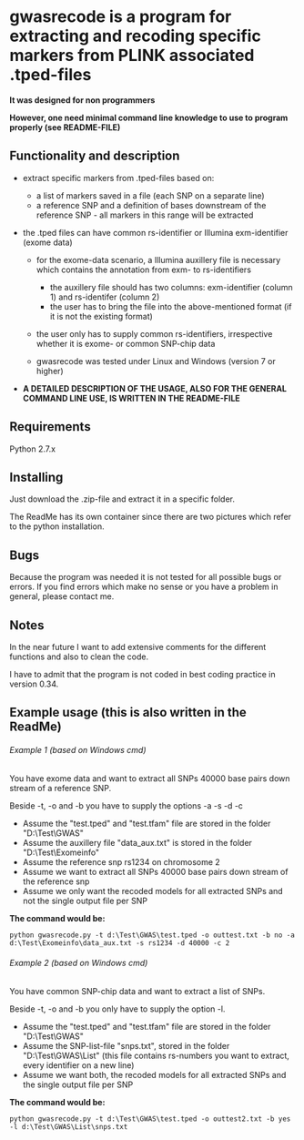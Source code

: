# gwasrecode is a program for extracting and recoding specific markers from PLINK associated .tped-files

**It was designed for non programmers**

**However, one need minimal command line knowledge to use to program properly (see README-FILE)**

## Functionality and description
- extract specific markers from .tped-files based on:
  - a list of markers saved in a file (each SNP on a separate line)
  - a reference SNP and a definition of bases downstream of the reference SNP - all markers in this range will be extracted
- the .tped files can have common rs-identifier or Illumina exm-identifier (exome data)
  - for the exome-data scenario, a Illumina auxillery file is necessary which contains the annotation from exm- to rs-identifiers
    - the auxillery file should has two columns: exm-identifier (column 1) and rs-identifer (column 2)
	- the user has to bring the file into the above-mentioned format (if it is not the existing format) 
  - the user only has to supply common rs-identifiers, irrespective whether it is exome- or common SNP-chip data

  - gwasrecode was tested under Linux and Windows (version 7 or higher)

- **A DETAILED DESCRIPTION OF THE USAGE, ALSO FOR THE GENERAL COMMAND LINE USE, IS WRITTEN IN THE README-FILE**

## Requirements
Python 2.7.x

## Installing
Just download the .zip-file and extract it in a specific folder.

The ReadMe has its own container since there are two pictures which refer to the python installation.

## Bugs
Because the program was needed it is not tested for all possible bugs or errors. 
If you find errors which make no sense or you have a problem in general, please contact me.

## Notes
In the near future I want to add extensive comments for the different functions and also to clean the code.

I have to admit that the program is not coded in best coding practice in version 0.34.

## Example usage (this is also written in the ReadMe)

###### Example 1 (based on Windows cmd)
You have exome data and want to extract all SNPs 40000 base pairs down stream of a reference SNP.

Beside -t, -o and -b  you have to supply the options -a -s -d -c


- Assume the "test.tped" and "test.tfam" file are stored in the folder "D:\Test\GWAS"
- Assume the auxillery file "data_aux.txt" is stored in the folder "D:\Test\Exomeinfo"
- Assume the reference snp rs1234 on chromosome 2
- Assume we want to extract all SNPs 40000 base pairs down stream of the reference snp
- Assume we only want the recoded models for all extracted SNPs and not the single output file per SNP

**The command would be:**
```
python gwasrecode.py -t d:\Test\GWAS\test.tped -o outtest.txt -b no -a d:\Test\Exomeinfo\data_aux.txt -s rs1234 -d 40000 -c 2
```


###### Example 2 (based on Windows cmd)
You have common SNP-chip data and want to extract a list of SNPs.

Beside -t, -o and -b you only have to supply the option -l.


- Assume the "test.tped" and "test.tfam" file are stored in the folder "D:\Test\GWAS"
- Assume the SNP-list-file "snps.txt", stored in the folder "D:\Test\GWAS\List" (this file contains rs-numbers you want to extract, every identifier on a new line)
- Assume we want both, the recoded models for all extracted SNPs and the single output file per SNP

**The command would be:**
```
python gwasrecode.py -t d:\Test\GWAS\test.tped -o outtest2.txt -b yes -l d:\Test\GWAS\List\snps.txt
```